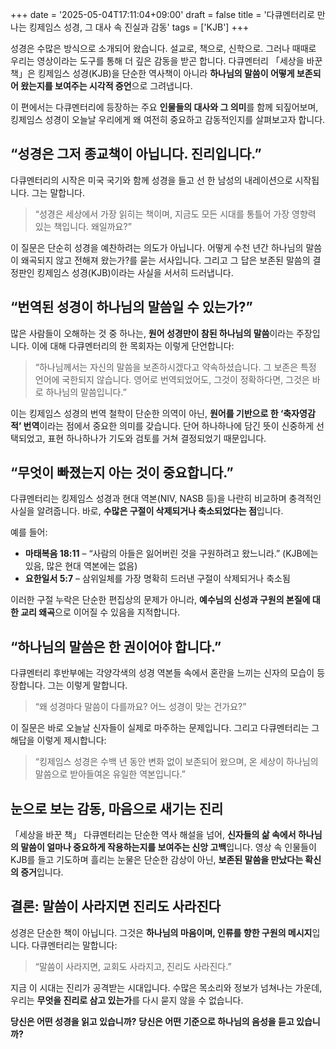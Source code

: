 +++
date = '2025-05-04T17:11:04+09:00'
draft = false
title = '다큐멘터리로 만나는 킹제임스 성경, 그 대사 속 진실과 감동'
tags = ['KJB']
+++

성경은 수많은 방식으로 소개되어 왔습니다. 설교로, 책으로, 신학으로. 그러나 때때로 우리는 영상이라는 도구를 통해 더 깊은 감동을 받곤 합니다. 다큐멘터리 「세상을 바꾼 책」은 킹제임스 성경(KJB)을 단순한 역사책이 아니라 **하나님의 말씀이 어떻게 보존되어 왔는지를 보여주는 시각적 증언**으로 그려냅니다.

이 편에서는 다큐멘터리에 등장하는 주요 **인물들의 대사와 그 의미**를 함께 되짚어보며, 킹제임스 성경이 오늘날 우리에게 왜 여전히 중요하고 감동적인지를 살펴보고자 합니다.

## “성경은 그저 종교책이 아닙니다. 진리입니다.”

다큐멘터리의 시작은 미국 국기와 함께 성경을 들고 선 한 남성의 내레이션으로 시작됩니다. 그는 말합니다.

> “성경은 세상에서 가장 읽히는 책이며, 지금도 모든 시대를 통틀어 가장 영향력 있는 책입니다. 왜일까요?”

이 질문은 단순히 성경을 예찬하려는 의도가 아닙니다. 어떻게 수천 년간 하나님의 말씀이 왜곡되지 않고 전해져 왔는가?를 묻는 서사입니다. 그리고 그 답은 보존된 말씀의 결정판인 킹제임스 성경(KJB)이라는 사실을 서서히 드러냅니다.

## “번역된 성경이 하나님의 말씀일 수 있는가?”

많은 사람들이 오해하는 것 중 하나는, **원어 성경만이 참된 하나님의 말씀**이라는 주장입니다. 이에 대해 다큐멘터리의 한 목회자는 이렇게 단언합니다:

> “하나님께서는 자신의 말씀을 보존하시겠다고 약속하셨습니다. 그 보존은 특정 언어에 국한되지 않습니다. 영어로 번역되었어도, 그것이 정확하다면, 그것은 바로 하나님의 말씀입니다.”

이는 킹제임스 성경의 번역 철학이 단순한 의역이 아닌, **원어를 기반으로 한 ‘축자영감적’ 번역**이라는 점에서 중요한 의미를 갖습니다. 단어 하나하나에 담긴 뜻이 신중하게 선택되었고, 표현 하나하나가 기도와 검토를 거쳐 결정되었기 때문입니다.

## “무엇이 빠졌는지 아는 것이 중요합니다.”

다큐멘터리는 킹제임스 성경과 현대 역본(NIV, NASB 등)을 나란히 비교하며 충격적인 사실을 알려줍니다. 바로, **수많은 구절이 삭제되거나 축소되었다는 점**입니다.

예를 들어:

* **마태복음 18:11** – “사람의 아들은 잃어버린 것을 구원하려고 왔느니라.” (KJB에는 있음, 많은 현대 역본에는 없음)
* **요한일서 5:7** – 삼위일체를 가장 명확히 드러낸 구절이 삭제되거나 축소됨

이러한 구절 누락은 단순한 편집상의 문제가 아니라, **예수님의 신성과 구원의 본질에 대한 교리 왜곡**으로 이어질 수 있음을 지적합니다.

## “하나님의 말씀은 한 권이어야 합니다.”

다큐멘터리 후반부에는 각양각색의 성경 역본들 속에서 혼란을 느끼는 신자의 모습이 등장합니다. 그는 이렇게 말합니다.

> “왜 성경마다 말씀이 다를까요? 어느 성경이 맞는 건가요?”

이 질문은 바로 오늘날 신자들이 실제로 마주하는 문제입니다. 그리고 다큐멘터리는 그 해답을 이렇게 제시합니다:

> “킹제임스 성경은 수백 년 동안 변화 없이 보존되어 왔으며, 온 세상이 하나님의 말씀으로 받아들여온 유일한 역본입니다.”

## 눈으로 보는 감동, 마음으로 새기는 진리

「세상을 바꾼 책」 다큐멘터리는 단순한 역사 해설을 넘어, **신자들의 삶 속에서 하나님의 말씀이 얼마나 중요하게 작용하는지를 보여주는 신앙 고백**입니다. 영상 속 인물들이 KJB를 들고 기도하며 흘리는 눈물은 단순한 감상이 아닌, **보존된 말씀을 만났다는 확신의 증거**입니다.

## 결론: 말씀이 사라지면 진리도 사라진다

성경은 단순한 책이 아닙니다. 그것은 **하나님의 마음이며, 인류를 향한 구원의 메시지**입니다. 다큐멘터리는 말합니다:

> “말씀이 사라지면, 교회도 사라지고, 진리도 사라진다.”

지금 이 시대는 진리가 공격받는 시대입니다. 수많은 목소리와 정보가 넘쳐나는 가운데, 우리는 **무엇을 진리로 삼고 있는가**를 다시 묻지 않을 수 없습니다.

**당신은 어떤 성경을 읽고 있습니까?**
**당신은 어떤 기준으로 하나님의 음성을 듣고 있습니까?**
